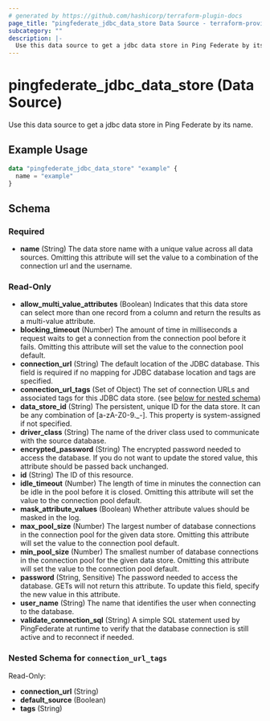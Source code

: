 ```yaml
---
# generated by https://github.com/hashicorp/terraform-plugin-docs
page_title: "pingfederate_jdbc_data_store Data Source - terraform-provider-pingfederate"
subcategory: ""
description: |-
  Use this data source to get a jdbc data store in Ping Federate by its name.
---
```


# pingfederate_jdbc_data_store (Data Source)

Use this data source to get a jdbc data store in Ping Federate by its name.

## Example Usage

```terraform
data "pingfederate_jdbc_data_store" "example" {
  name = "example"
}
```

<!-- schema generated by tfplugindocs -->
## Schema

### Required

- **name** (String) The data store name with a unique value across all data sources. Omitting this attribute will set the value to a combination of the connection url and the username.

### Read-Only

- **allow_multi_value_attributes** (Boolean) Indicates that this data store can select more than one record from a column and return the results as a multi-value attribute.
- **blocking_timeout** (Number) The amount of time in milliseconds a request waits to get a connection from the connection pool before it fails. Omitting this attribute will set the value to the connection pool default.
- **connection_url** (String) The default location of the JDBC database. This field is required if no mapping for JDBC database location and tags are specified.
- **connection_url_tags** (Set of Object) The set of connection URLs and associated tags for this JDBC data store. (see [below for nested schema](#nestedatt--connection_url_tags))
- **data_store_id** (String) The persistent, unique ID for the data store. It can be any combination of [a-zA-Z0-9._-]. This property is system-assigned if not specified.
- **driver_class** (String) The name of the driver class used to communicate with the source database.
- **encrypted_password** (String) The encrypted password needed to access the database. If you do not want to update the stored value, this attribute should be passed back unchanged.
- **id** (String) The ID of this resource.
- **idle_timeout** (Number) The length of time in minutes the connection can be idle in the pool before it is closed. Omitting this attribute will set the value to the connection pool default.
- **mask_attribute_values** (Boolean) Whether attribute values should be masked in the log.
- **max_pool_size** (Number) The largest number of database connections in the connection pool for the given data store. Omitting this attribute will set the value to the connection pool default.
- **min_pool_size** (Number) The smallest number of database connections in the connection pool for the given data store. Omitting this attribute will set the value to the connection pool default.
- **password** (String, Sensitive) The password needed to access the database. GETs will not return this attribute. To update this field, specify the new value in this attribute.
- **user_name** (String) The name that identifies the user when connecting to the database.
- **validate_connection_sql** (String) A simple SQL statement used by PingFederate at runtime to verify that the database connection is still active and to reconnect if needed.

<a id="nestedatt--connection_url_tags"></a>
### Nested Schema for `connection_url_tags`

Read-Only:

- **connection_url** (String)
- **default_source** (Boolean)
- **tags** (String)
